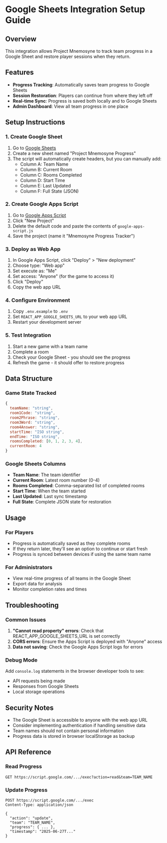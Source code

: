 # Google Sheets Integration Setup Guide

## Overview
This integration allows Project Mnemosyne to track team progress in a Google Sheet and restore player sessions when they return.

## Features
- **Progress Tracking**: Automatically saves team progress to Google Sheets
- **Session Restoration**: Players can continue from where they left off
- **Real-time Sync**: Progress is saved both locally and to Google Sheets
- **Admin Dashboard**: View all team progress in one place

## Setup Instructions

### 1. Create Google Sheet
1. Go to [Google Sheets](https://sheets.google.com)
2. Create a new sheet named "Project Mnemosyne Progress"
3. The script will automatically create headers, but you can manually add:
   - Column A: Team Name
   - Column B: Current Room
   - Column C: Rooms Completed
   - Column D: Start Time
   - Column E: Last Updated
   - Column F: Full State (JSON)

### 2. Create Google Apps Script
1. Go to [Google Apps Script](https://script.google.com)
2. Click "New Project"
3. Delete the default code and paste the contents of `google-apps-script.js`
4. Save the project (name it "Mnemosyne Progress Tracker")

### 3. Deploy as Web App
1. In Google Apps Script, click "Deploy" > "New deployment"
2. Choose type: "Web app"
3. Set execute as: "Me"
4. Set access: "Anyone" (for the game to access it)
5. Click "Deploy"
6. Copy the web app URL

### 4. Configure Environment
1. Copy `.env.example` to `.env`
2. Set `REACT_APP_GOOGLE_SHEETS_URL` to your web app URL
3. Restart your development server

### 5. Test Integration
1. Start a new game with a team name
2. Complete a room
3. Check your Google Sheet - you should see the progress
4. Refresh the game - it should offer to restore progress

## Data Structure

### Game State Tracked
```javascript
{
  teamName: "string",
  room1Code: "string", 
  room2Phrase: "string",
  room3Word: "string", 
  room4Answer: "string",
  startTime: "ISO string",
  endTime: "ISO string",
  roomsCompleted: [0, 1, 2, 3, 4],
  currentRoom: 4
}
```

### Google Sheets Columns
- **Team Name**: The team identifier
- **Current Room**: Latest room number (0-4)
- **Rooms Completed**: Comma-separated list of completed rooms
- **Start Time**: When the team started
- **Last Updated**: Last sync timestamp
- **Full State**: Complete JSON state for restoration

## Usage

### For Players
- Progress is automatically saved as they complete rooms
- If they return later, they'll see an option to continue or start fresh
- Progress is synced between devices if using the same team name

### For Administrators
- View real-time progress of all teams in the Google Sheet
- Export data for analysis
- Monitor completion rates and times

## Troubleshooting

### Common Issues
1. **"Cannot read property" errors**: Check that REACT_APP_GOOGLE_SHEETS_URL is set correctly
2. **CORS errors**: Ensure the Apps Script is deployed with "Anyone" access
3. **Data not saving**: Check the Google Apps Script logs for errors

### Debug Mode
Add `console.log` statements in the browser developer tools to see:
- API requests being made
- Responses from Google Sheets
- Local storage operations

## Security Notes
- The Google Sheet is accessible to anyone with the web app URL
- Consider implementing authentication if handling sensitive data
- Team names should not contain personal information
- Progress data is stored in browser localStorage as backup

## API Reference

### Read Progress
```
GET https://script.google.com/.../exec?action=read&team=TEAM_NAME
```

### Update Progress  
```
POST https://script.google.com/.../exec
Content-Type: application/json

{
  "action": "update",
  "team": "TEAM_NAME", 
  "progress": { ... },
  "timestamp": "2025-06-27T..."
}
```

